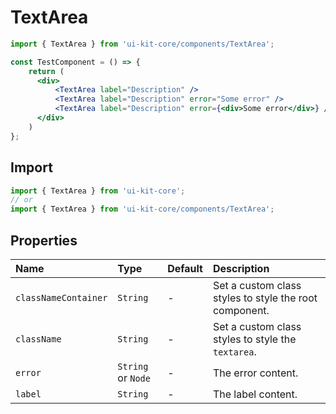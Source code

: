 # TextArea

<!-- example -->
```jsx
import { TextArea } from 'ui-kit-core/components/TextArea';

const TestComponent = () => {
    return (
      <div>
          <TextArea label="Description" /> 
          <TextArea label="Description" error="Some error" />
          <TextArea label="Description" error={<div>Some error</div>} />
      </div> 
    )
};
```

## Import
```jsx
import { TextArea } from 'ui-kit-core';
// or
import { TextArea } from 'ui-kit-core/components/TextArea';
```

## Properties

| Name                 | Type               | Default | Description                                            |
|:---------------------|:-------------------|:--------|:-------------------------------------------------------|
| `classNameContainer` | `String`           | -       | Set a custom class styles to style the root component. |
| `className`          | `String`           | -       | Set a custom class styles to style the `textarea`.     |
| `error`              | `String` or `Node` | -       | The error content.                                     |
| `label`              | `String`           | -       | The label content.                                     |

